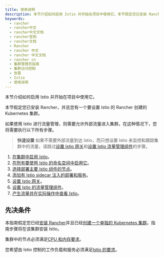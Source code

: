 ```yaml
---
title: 使用说明
description: 本节介绍如何启用 Istio 并开始在项目中使用它。本节假定您已安装 Rancher，并且您有一个要设置 Istio 的 Rancher 创建的 Kubernetes 集群。如果使用 Istio 进行流量管理，则需要允许外部流量进入集群。在这种情况下，您将需要执行以下所有步骤。
keywords:
  - rancher
  - rancher中文
  - rancher中文文档
  - rancher官网
  - rancher文档
  - Rancher
  - rancher 中文
  - rancher 中文文档
  - rancher cn
  - 集群管理员指南
  - 集群访问控制
  - 告警
  - Istio
  - 使用说明
---
```


本节介绍如何启用 Istio 并开始在项目中使用它。

本节假定您已安装 Rancher，并且您有一个要设置 Istio 的 Rancher 创建的 Kubernetes 集群。

如果使用 Istio 进行流量管理，则需要允许外部流量进入集群。在这种情况下，您将需要执行以下所有步骤。

> **快速设置** 如果不需要外部流量到达 Istio，而只想设置 Istio 来监控和跟踪集群中的流量，请跳过[设置 Istio 网关](/docs/rancher2/cluster-admin/tools/istio/setup/gateway/_index)和[设置 Istio 流量管理组件](/docs/rancher2/cluster-admin/tools/istio/setup/set-up-traffic-management/_index)的步骤。

1. [在集群中启用 Istio](/docs/rancher2/cluster-admin/tools/istio/setup/_index)。
1. [在所有要使用 Istio 的命名空间中启用它](/docs/rancher2/cluster-admin/tools/istio/setup/enable-istio-in-namespace/_index)。
1. [选择部署主要 Istio 组件的节点](/docs/rancher2/cluster-admin/tools/istio/setup/node-selectors/_index)。
1. [添加有 Istio sidecar 注入的部署和服务](/docs/rancher2/cluster-admin/tools/istio/setup/deploy-workloads/_index)。
1. [设置 Istio 网关](/docs/rancher2/cluster-admin/tools/istio/setup/gateway/_index)。
1. [设置 Istio 的流量管理组件](/docs/rancher2/cluster-admin/tools/istio/setup/set-up-traffic-management/_index)。
1. [产生流量并在实际操作中查看 Istio](/docs/rancher2/cluster-admin/tools/istio/setup/view-traffic/_index)。

## 先决条件

本指南假定您已经[安装 Rancher](/docs/rancher2/installation/_index)并且已经[创建一个单独的 Kubernetes 集群](/docs/rancher2/cluster-provisioning/_index)。指南步骤将在该集群安装 Istio。

集群中的节点必须满足[CPU 和内存要求](/docs/rancher2/cluster-admin/tools/istio/resources/_index)。

您希望由 Istio 控制的工作负载和服务必须满足[Istio 的要求](https://istio.io/docs/setup/additional-setup/requirements/)。
